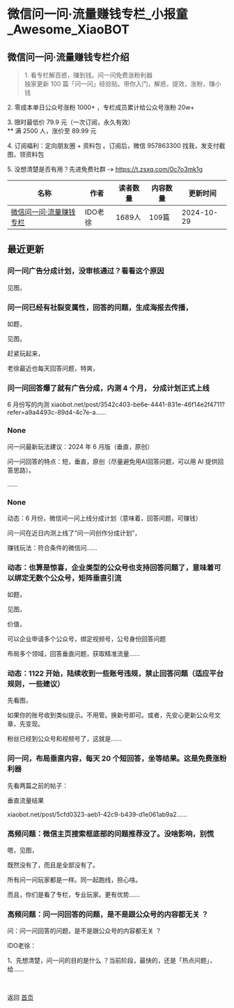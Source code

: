 # 微信问一问·流量赚钱专栏_小报童_Awesome_XiaoBOT

## 微信问一问·流量赚钱专栏介绍
> 1\. 看专栏解百惑，赚到钱。问一问免费涨粉利器    
独家更新 100 篇「问一问」经验贴。带你入门，解惑，提效，涨粉，赚小钱    
    
2\. 零成本单日公众号涨粉 1000+ ，专栏成员累计给公众号涨粉 20w+    
    
3\. 限时最低价 79.9 元（一次订阅，永久有效）    
** 满 2500 人，涨价至 89.99 元    
    
4\. 订阅福利：定向朋友圈 + 资料包 。订阅后，微信 957863300 找我，发支付截图，领资料包    
    
5\. 没想清楚是否有用？先进免费社群 -» https://t.zsxq.com/0c7o3mk1g  
  


|名称|作者|读者数量|内容数量|更新时间|
|---|---|---|---|---|
|[微信问一问·流量赚钱专栏](https://xiaobot.net/p/wenwen?refer=9c3f1c95-a052-465a-9902-f6d75080262a)|IDO老徐|1689人|109篇|2024-10-29|

## 最近更新
### 问一问广告分成计划，没审核通过？看看这个原因

见图，

### 问一问已经有社裂变属性，回答的问题，生成海报去传播，

如题，

见图，

赶紧玩起来，

老徐最近也每天回答问题，特爽，

### 问一问回答爆了就有广告分成，内测 4 个月， 分成计划正式上线

6 月份写的内测
xiaobot.net/post/3542c403-be6e-4441-831e-46f14e2f4711?refer=a9a4493c-89d4-4c7e-a......

### None

问一问最新玩法建议：2024 年 6 月版（垂直，原创）

问一问回答的特点：短，垂直，原创（尽量避免用AI回答问题，可以用 AI 提供回答思路）。

......

### None

动态：6 月份，微信问一问上线分成计划（意味着，回答问题，可赚钱）

问一问在近日内测上线了“问一问创作分成计划”，

赚钱玩法：符合条件的微信问......

### 动态：也算是惊喜，企业类型的公众号也支持回答问题了，意味着可以绑定无数个公众号，矩阵垂直引流

如题，

见图，

价值，

可以企业申请多个公众号，绑定视频号，公号身份回答问题

布局多个领域，回答垂直问题，获取精准流量......

### 动态：1122 开始，陆续收到一些账号违规，禁止回答问题（适应平台规则，一些建议）

先看图，

如果你的账号收到类似提示。不用管。换新号即可。或者，先安心更新公众号文章，先变现。

粉丝已经到公众号和视频号了，这就是......

### 问一问，布局垂直内容，每天 20 个短回答，坐等结果。这是免费涨粉利器

先看两篇之前的帖子：

垂直流量结果

xiaobot.net/post/5cfd0323-aeb1-42c9-b439-d1e061ab9a2......

### 高频问题：微信主页搜索框底部的问题推荐没了。没啥影响，别慌

嗯，见图，

既然没有了，而且是全部没有了。

所有问一问玩家都是一样。同一起跑线，担心啥。

而且，你们是看了专栏，专业玩家。更有优势......

### 高频问题：问一问回答的问题，是不是跟公众号的内容都无关 ？

问：问一问回答的问题，是不是跟公众号的内容都无关 ？

IDO老徐：

1、先想清楚，问一问的目的是什么 ？当前阶段，最快的，还是「热点问题」，给......


<a href="https://github.com/Reno9527/awesome-xiaobot" style="color: white; text-decoration: none;">awesome-xiaobot</a>

返回 [首页](../README.md)
